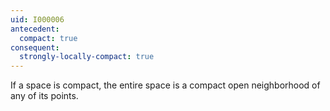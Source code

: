 ```yaml
---
uid: I000006
antecedent:
  compact: true
consequent:
  strongly-locally-compact: true
---
```

If a space is compact, the entire space is a compact open neighborhood of any of its points.

